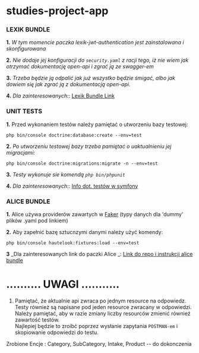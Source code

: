 # studies-project-app

### **LEXIK BUNDLE**
**1.** _W tym momencie paczka lexik-jwt-authentication jest zainstalowana i skonfigurowana_

**2.** _Nie dodaje jej konfiguracji do `security.yaml` z racji tego, iż nie wiem jak otrzymać dokumentację open-api i zgrać ją ze swagger-em_

**3.** _Trzeba będzie ją odpalić jak już wszystko będzie śmigać, albo jak dowiem się jak zgrać ją z dokumentacją open-api._

**4.** _Dla zainteresowanych:_: [Lexik Bundle Link](https://github.com/lexik/LexikJWTAuthenticationBundle/blob/2.x/Resources/doc/index.md#installation)

### **UNIT TESTS**
**1.** Przed wykonaniem testów należy pamiętać o utworzeniu bazy testowej:

`php bin/console doctrine:database:create --env=test`

**2.** _Po utworzeniu testowej bazy trzeba pamiętać o uaktualnieniu jej migracjami:_

`php bin/console doctrine:migrations:migrate -n --env=test`

**3.** _Testy wykonuje sie komendą `php bin/phpunit`_

**4.** _Dla zainteresowanych:_: [Info dot. testów w symfony](https://symfony.com/doc/current/the-fast-track/en/17-tests.html)

### **ALICE BUNDLE**

**1.** Alice używa providerów zawartych w [Faker](https://github.com/fzaninotto/Faker#formatters) (typy danych dla 'dummy' plików .yaml pod linkiem)

**2.** Aby zapełnić bazę sztucnzymi danymi należy użyć komendy:

`php bin/console hautelook:fixtures:load --env=test`

**3** _Dla zainteresowanych link do paczki Alice _: [Link do repo i instrukcji alice bundle](https://github.com/nelmio/alice/blob/master/doc/getting-started.md#basic-usage)

#  .......... **UWAGI** ...........

1. Pamiętać, że aktualnie api zwraca po jednym resource na odpowiedz.\
    Testy również są napisane pod jeden resource zwracany w odpowiedzi.\
    Należy pamiętać, aby w razie zmiany liczby resourców zmienić również zawartość testów.\
    Najlepiej będzie to zroibć poprzez wysłanie zapytania `POSTMAN-em` i skopiowanie odpowiedzi do testu.


Zrobione Encje : 
Category, 
SubCategory,
Intake,
Product -- do dokonczenia




